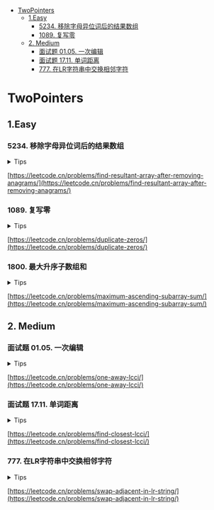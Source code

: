 <!-- TOC -->

* [TwoPointers](#twopointers)
    * [1.Easy](#1easy)
        * [5234. 移除字母异位词后的结果数组](#5234-)
        * [1089. 复写零](#1089-)
    * [2. Medium](#2-medium)
        * [面试题 01.05. 一次编辑](#-0105-)
        * [面试题 17.11. 单词距离](#-1711-)
        * [777. 在LR字符串中交换相邻字符](#777-lr)

<!-- TOC -->

# TwoPointers

## 1.Easy

### 5234. 移除字母异位词后的结果数组

<details>
<summary>Tips</summary>

1. 用Map判断异位词
2. 维护2个指针left,right从同一方向遍历
3. 每次不是异位词的时候left=right
4. 每次循环right++

</details>

[https://leetcode.cn/problems/find-resultant-array-after-removing-anagrams/](https://leetcode.cn/problems/find-resultant-array-after-removing-anagrams/)

### 1089. 复写零

<details>
<summary>Tips</summary>

1. 找到0就就开始右移动即可

</details>

[https://leetcode.cn/problems/duplicate-zeros/](https://leetcode.cn/problems/duplicate-zeros/)

### 1800. 最大升序子数组和

<details>
<summary>Tips</summary>

1. 用一个指针其实就行

</details>

[https://leetcode.cn/problems/maximum-ascending-subarray-sum/](https://leetcode.cn/problems/maximum-ascending-subarray-sum/)

## 2. Medium

### 面试题 01.05. 一次编辑

<details>
<summary>Tips</summary>

1. 分情况讨论2者的长度差
2. 然后双指针移动

</details>

[https://leetcode.cn/problems/one-away-lcci/](https://leetcode.cn/problems/one-away-lcci/)

### 面试题 17.11. 单词距离

<details>
<summary>Tips</summary>

1. 同方向的双指针
2. 每次和左边最后的下标比较即可

</details>


[https://leetcode.cn/problems/find-closest-lcci/](https://leetcode.cn/problems/find-closest-lcci/)

### 777. 在LR字符串中交换相邻字符

<details>
<summary>Tips</summary>

1. 双指针(同时遍历2个字符串),L和R在state和end的相对位置是固定的
2. L可以左移所以是>=
3. R是右移所以是<=

</details>

[https://leetcode.cn/problems/swap-adjacent-in-lr-string/](https://leetcode.cn/problems/swap-adjacent-in-lr-string/)